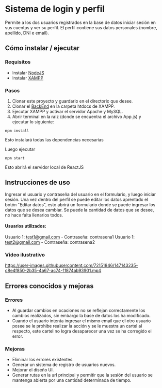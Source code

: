 # Sistema de login y perfil

Permite a los dos usuarios registrados en la base de datos iniciar sesión en sus cuentas y ver su perfil. El perfil contiene sus datos personales (nombre, apellido, DNI e email).

## Cómo instalar / ejecutar

### Requisitos
- Instalar  [NodeJS](https://nodejs.org)
- Instalar [XAMPP](https://www.apachefriends.org/es/download.html)

### Pasos

1. Clonar este proyecto y guardarlo en el directorio que desee.
2. Clonar el [BackEnd](https://github.com/ceciliaromano/entrevista-php-backend) en la carpeta htdocs de XAMPP.
3. Ejecutar XAMPP y activar el servidor Apache y MySQL.
4. Abrir terminal en la raiz (donde se encuentra el archivo App.js) y ejecutar lo siguiente:

`npm install`

Esto instalará todas las dependencias necesarias

Luego ejecutar

`npm start`

Esto abrirá el servidor local de ReactJS

## Instrucciones de uso

Ingresar el usuario y contraseña del usuario en el formulario, y luego iniciar sesión.
Una vez dentro del perfil se puede editar los datos aprentado el botón "Editar datos", esto abrirá un formulario donde se puede ingresar los datos que se desea cambiar.
Se puede la cantidad de datos que se desee, no hace falta llenarlos todos.

#### Usuarios utilizados:
Usuario 1: test1@gmail.com - Contraseña: contrasena1
Usuario 1: test2@gmail.com - Contraseña: contrasena2

### Video ilustrativo
https://user-images.githubusercontent.com/72151846/147143235-c8e4f850-2b35-4a67-ac74-11874ab93901.mp4

## Errores conocidos y mejoras

### Errores
- Al guardar cambios en ocaciones no se reflejan correctamente los cambios realizados, sin embargo la base de datos los ha modificado.
- Cuando el usuario intenta ingresar el mismo email que el otro usuario posee se le prohibe realizar la acción y se le muestra un cartel al respecto, este cartel no logra desaparecer una vez se ha corregido el error.

### Mejoras
- Eliminar los errores existentes.
- Generar un sistema de registro de usuarios nuevos.
- Mejorar el diseño UI.
- Generar rutas en la url principal y permitir que la sesión del usuario se mantenga abierta por una cantidad determinada de tiempo.
